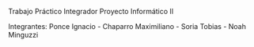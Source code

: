Trabajo Práctico Integrador Proyecto Informático II

Integrantes: Ponce Ignacio - Chaparro Maximiliano - Soria Tobias - Noah Minguzzi
